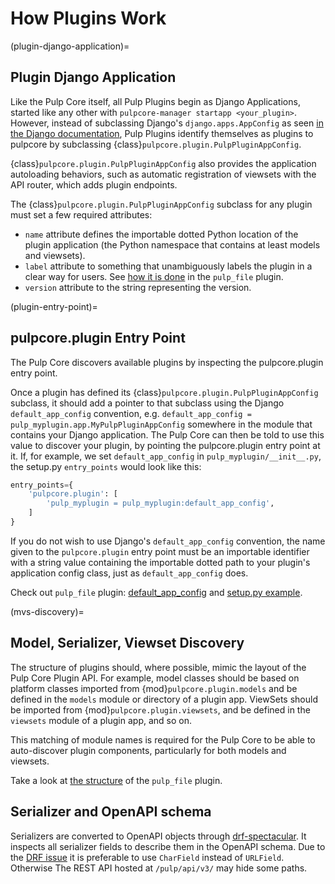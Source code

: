 # How Plugins Work

(plugin-django-application)=

## Plugin Django Application

Like the Pulp Core itself, all Pulp Plugins begin as Django Applications, started like any other
with `pulpcore-manager startapp <your_plugin>`. However, instead of subclassing Django's
`django.apps.AppConfig` as seen [in the Django documentation](https://docs.djangoproject.com/en/4.2/ref/applications/#for-application-authors), Pulp Plugins identify themselves as plugins to
pulpcore by subclassing {class}`pulpcore.plugin.PulpPluginAppConfig`.

{class}`pulpcore.plugin.PulpPluginAppConfig` also provides the application autoloading behaviors,
such as automatic registration of viewsets with the API router, which adds plugin endpoints.

The {class}`pulpcore.plugin.PulpPluginAppConfig` subclass for any plugin must set a few required
attributes:

- `name` attribute defines the importable dotted Python location of the plugin application (the
  Python namespace that contains at least models and viewsets).
- `label` attribute to something that unambiguously labels the plugin in a clear way for users.
  See [how it is done](https://github.com/pulp/pulp_file/blob/master/pulp_file/app/__init__.py) in
  the `pulp_file` plugin.
- `version` attribute to the string representing the version.

(plugin-entry-point)=

## pulpcore.plugin Entry Point

The Pulp Core discovers available plugins by inspecting the pulpcore.plugin entry point.

Once a plugin has defined its {class}`pulpcore.plugin.PulpPluginAppConfig` subclass, it should add
a pointer to that subclass using the Django `default_app_config` convention, e.g.
`default_app_config = pulp_myplugin.app.MyPulpPluginAppConfig` somewhere in the module that
contains your Django application. The Pulp Core can then be told to use this value to discover your
plugin, by pointing the pulpcore.plugin entry point at it. If, for example, we set
`default_app_config` in `pulp_myplugin/__init__.py`, the setup.py `entry_points` would look like
this:

```python
entry_points={
    'pulpcore.plugin': [
        'pulp_myplugin = pulp_myplugin:default_app_config',
    ]
}
```

If you do not wish to use Django's `default_app_config` convention, the name given to the
`pulpcore.plugin` entry point must be an importable identifier with a string value containing the
importable dotted path to your plugin's application config class, just as `default_app_config`
does.

Check out `pulp_file` plugin: [default_app_config](https://github.com/pulp/pulp_file/blob/master/pulp_file/__init__.py) and [setup.py example](https://github.com/pulp/pulp_file/blob/master/setup.py).

(mvs-discovery)=

## Model, Serializer, Viewset Discovery

The structure of plugins should, where possible, mimic the layout of the Pulp Core Plugin API. For
example, model classes should be based on platform classes imported from
{mod}`pulpcore.plugin.models` and be defined in the `models` module or directory of a plugin app.
ViewSets should be imported from {mod}`pulpcore.plugin.viewsets`, and be defined in the `viewsets`
module of a plugin app, and so on.

This matching of module names is required for the Pulp Core to be able to auto-discover plugin
components, particularly for both models and viewsets.

Take a look at [the structure](https://github.com/pulp/pulp_file/tree/master/pulp_file/app) of
the `pulp_file` plugin.

## Serializer and OpenAPI schema

Serializers are converted to OpenAPI objects through [drf-spectacular](https://github.com/tfranzel/drf-spectacular).
It inspects all serializer fields to describe them in the OpenAPI schema.
Due to the [DRF issue](https://github.com/encode/django-rest-framework/issues/7354)
it is preferable to use `CharField` instead of `URLField`.
Otherwise The REST API hosted at `/pulp/api/v3/` may hide some paths.
